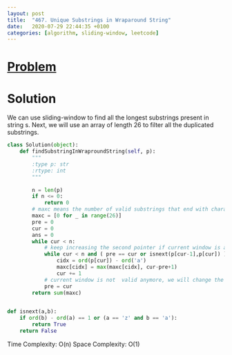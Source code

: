 ```yaml
---
layout: post
title:  "467. Unique Substrings in Wraparound String"
date:   2020-07-29 22:44:35 +0100
categories: [algorithm, sliding-window, leetcode]
---
```


# [Problem](https://leetcode.com/problems/unique-substrings-in-wraparound-string/)

# Solution

We can use sliding-window to find all the longest substrings present in string s. Next, we will use an array of length 26 to filter all the duplicated substrings.

```python
class Solution(object):
    def findSubstringInWraproundString(self, p):
        """
        :type p: str
        :rtype: int
        """
        
        n = len(p)
        if n <= 0:
            return 0
        # maxc means the number of valid substrings that end with character idx+'a'
        maxc = [0 for _ in range(26)]
        pre = 0
        cur = 0
        ans = 0
        while cur < n:
            # keep increasing the second pointer if current window is a valid answer
            while cur < n and ( pre == cur or isnext(p[cur-1],p[cur]) ): 
                cidx = ord(p[cur]) - ord('a')
                maxc[cidx] = max(maxc[cidx], cur-pre+1)
                cur += 1     
            # current window is not  valid anymore, we will change the first pointer to start a new window scanning
            pre = cur
        return sum(maxc)

        
def isnext(a,b):
    if ord(b) - ord(a) == 1 or (a == 'z' and b == 'a'):
        return True
    return False

```


Time Complexity: O(n)
Space Complexity: O(1)
